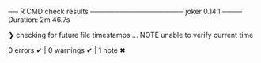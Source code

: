 ── R CMD check results ─────────────────── joker 0.14.1 ────
Duration: 2m 46.7s

❯ checking for future file timestamps ... NOTE
  unable to verify current time

0 errors ✔ | 0 warnings ✔ | 1 note ✖
